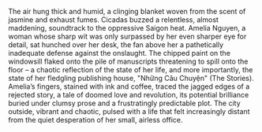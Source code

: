 The air hung thick and humid, a clinging blanket woven from the scent of jasmine and exhaust fumes.  Cicadas buzzed a relentless, almost maddening, soundtrack to the oppressive Saigon heat.  Amelia Nguyen, a woman whose sharp wit was only surpassed by her even sharper eye for detail, sat hunched over her desk, the fan above her a pathetically inadequate defense against the onslaught.  The chipped paint on the windowsill flaked onto the pile of manuscripts threatening to spill onto the floor – a chaotic reflection of the state of her life, and more importantly, the state of her fledgling publishing house, "Những Câu Chuyện" (The Stories).  Amelia’s fingers, stained with ink and coffee, traced the jagged edges of a rejected story, a tale of doomed love and revolution, its potential brilliance buried under clumsy prose and a frustratingly predictable plot.  The city outside, vibrant and chaotic, pulsed with a life that felt increasingly distant from the quiet desperation of her small, airless office.
